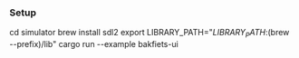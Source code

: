 ### Setup
cd simulator
brew install sdl2
export LIBRARY_PATH="$LIBRARY_PATH:$(brew --prefix)/lib"
cargo run --example bakfiets-ui